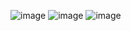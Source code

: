 ![image](https://github.com/alanw10/Spotify-Stats/assets/53495995/f3a012fb-1e25-4166-a776-1d9609e83d0f)
![image](https://github.com/alanw10/Spotify-Stats/assets/53495995/42827717-9d22-40e6-83db-901f5b6ca1d9)
![image](https://github.com/alanw10/Spotify-Stats/assets/53495995/d242cfce-9aac-4b14-ba7b-ed85d6a6e2ed)
